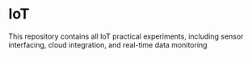 # IoT
This repository contains all IoT practical experiments, including sensor interfacing, cloud integration, and real-time data monitoring 
